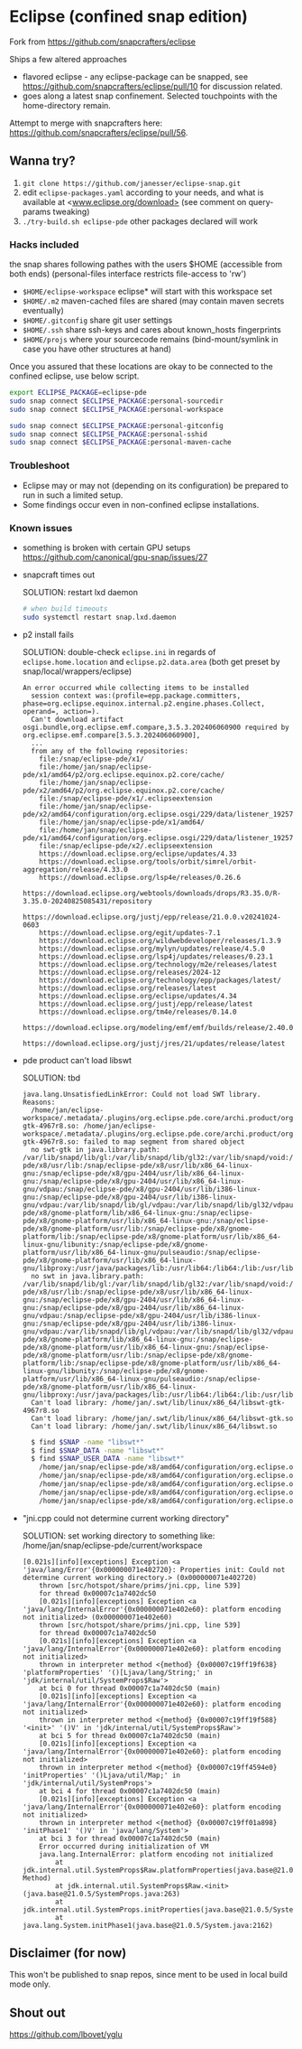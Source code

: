 # Eclipse (confined snap edition)

Fork from <https://github.com/snapcrafters/eclipse>

Ships a few altered approaches

* flavored eclipse - any eclipse-package can be snapped, see <https://github.com/snapcrafters/eclipse/pull/10> for discussion related.
* goes along a latest snap confinement. Selected touchpoints with the home-directory remain.

Attempt to merge with snapcrafters here: <https://github.com/snapcrafters/eclipse/pull/56>.

## Wanna try?

1. `git clone https://github.com/janesser/eclipse-snap.git`
2. edit `eclipse-packages.yaml` according to your needs, and what is available at <www.eclipse.org/download> (see comment on query-params tweaking)
3. `./try-build.sh eclipse-pde` other packages declared will work

### Hacks included

the snap shares following pathes with the users $HOME (accessible from both ends)
(personal-files interface restricts file-access to 'rw')

* `$HOME/eclipse-workspace` eclipse* will start with this workspace set
* `$HOME/.m2` maven-cached files are shared (may contain maven secrets eventually)
* `$HOME/.gitconfig` share git user settings
* `$HOME/.ssh` share ssh-keys and cares about known_hosts fingerprints
* `$HOME/projs` where your sourcecode remains (bind-mount/symlink in case you have other structures at hand)

Once you assured that these locations are okay to be connected to the confined eclipse, use below script.

```bash
export ECLIPSE_PACKAGE=eclipse-pde
sudo snap connect $ECLIPSE_PACKAGE:personal-sourcedir
sudo snap connect $ECLIPSE_PACKAGE:personal-workspace

sudo snap connect $ECLIPSE_PACKAGE:personal-gitconfig
sudo snap connect $ECLIPSE_PACKAGE:personal-sshid
sudo snap connect $ECLIPSE_PACKAGE:personal-maven-cache
```

### Troubleshoot

* Eclipse may or may not (depending on its configuration) be prepared to run in such a limited setup.
* Some findings occur even in non-confined eclipse installations.

### Known issues

* something is broken with certain GPU setups <https://github.com/canonical/gpu-snap/issues/27>

* snapcraft times out

  SOLUTION: restart lxd daemon
  
  ```bash
  # when build timeouts
  sudo systemctl restart snap.lxd.daemon
  ```

* p2 install fails

  SOLUTION: double-check `eclipse.ini` in regards of `eclipse.home.location` and `eclipse.p2.data.area`
  (both get preset by snap/local/wrappers/eclipse)

  ```text
  An error occurred while collecting items to be installed
    session context was:(profile=epp.package.committers, phase=org.eclipse.equinox.internal.p2.engine.phases.Collect, operand=, action=).
    Can't download artifact osgi.bundle,org.eclipse.emf.compare,3.5.3.202406060900 required by org.eclipse.emf.compare[3.5.3.202406060900], 
    ...
    from any of the following repositories: 
      file:/snap/eclipse-pde/x1/
      file:/home/jan/snap/eclipse-pde/x1/amd64/p2/org.eclipse.equinox.p2.core/cache/
      file:/home/jan/snap/eclipse-pde/x2/amd64/p2/org.eclipse.equinox.p2.core/cache/
      file:/snap/eclipse-pde/x1/.eclipseextension
      file:/home/jan/snap/eclipse-pde/x2/amd64/configuration/org.eclipse.osgi/229/data/listener_1925729951/
      file:/home/jan/snap/eclipse-pde/x1/amd64/
      file:/home/jan/snap/eclipse-pde/x1/amd64/configuration/org.eclipse.osgi/229/data/listener_1925729951/
      file:/snap/eclipse-pde/x2/.eclipseextension
      https://download.eclipse.org/eclipse/updates/4.33
      https://download.eclipse.org/tools/orbit/simrel/orbit-aggregation/release/4.33.0
      https://download.eclipse.org/lsp4e/releases/0.26.6
      https://download.eclipse.org/webtools/downloads/drops/R3.35.0/R-3.35.0-20240825085431/repository
      https://download.eclipse.org/justj/epp/release/21.0.0.v20241024-0603
      https://download.eclipse.org/egit/updates-7.1
      https://download.eclipse.org/wildwebdeveloper/releases/1.3.9
      https://download.eclipse.org/mylyn/updates/release/4.5.0
      https://download.eclipse.org/lsp4j/updates/releases/0.23.1
      https://download.eclipse.org/technology/m2e/releases/latest
      https://download.eclipse.org/releases/2024-12
      https://download.eclipse.org/technology/epp/packages/latest/
      https://download.eclipse.org/releases/latest
      https://download.eclipse.org/eclipse/updates/4.34
      https://download.eclipse.org/justj/epp/release/latest
      https://download.eclipse.org/tm4e/releases/0.14.0
      https://download.eclipse.org/modeling/emf/emf/builds/release/2.40.0
      https://download.eclipse.org/justj/jres/21/updates/release/latest
  ```

* pde product can't load libswt

  SOLUTION: tbd

  ```text
  java.lang.UnsatisfiedLinkError: Could not load SWT library. Reasons: 
    /home/jan/eclipse-workspace/.metadata/.plugins/org.eclipse.pde.core/archi.product/org.eclipse.osgi/182/0/.cp/libswt-gtk-4967r8.so: /home/jan/eclipse-workspace/.metadata/.plugins/org.eclipse.pde.core/archi.product/org.eclipse.osgi/182/0/.cp/libswt-gtk-4967r8.so: failed to map segment from shared object
    no swt-gtk in java.library.path: /var/lib/snapd/lib/gl:/var/lib/snapd/lib/gl32:/var/lib/snapd/void:/snap/eclipse-pde/x8/usr/lib:/snap/eclipse-pde/x8/usr/lib/x86_64-linux-gnu:/snap/eclipse-pde/x8/gpu-2404/usr/lib/x86_64-linux-gnu:/snap/eclipse-pde/x8/gpu-2404/usr/lib/x86_64-linux-gnu/vdpau:/snap/eclipse-pde/x8/gpu-2404/usr/lib/i386-linux-gnu:/snap/eclipse-pde/x8/gpu-2404/usr/lib/i386-linux-gnu/vdpau:/var/lib/snapd/lib/gl/vdpau:/var/lib/snapd/lib/gl32/vdpau:/snap/eclipse-pde/x8/gnome-platform/lib/x86_64-linux-gnu:/snap/eclipse-pde/x8/gnome-platform/usr/lib/x86_64-linux-gnu:/snap/eclipse-pde/x8/gnome-platform/usr/lib:/snap/eclipse-pde/x8/gnome-platform/lib:/snap/eclipse-pde/x8/gnome-platform/usr/lib/x86_64-linux-gnu/libunity:/snap/eclipse-pde/x8/gnome-platform/usr/lib/x86_64-linux-gnu/pulseaudio:/snap/eclipse-pde/x8/gnome-platform/usr/lib/x86_64-linux-gnu/libproxy:/usr/java/packages/lib:/usr/lib64:/lib64:/lib:/usr/lib
    no swt in java.library.path: /var/lib/snapd/lib/gl:/var/lib/snapd/lib/gl32:/var/lib/snapd/void:/snap/eclipse-pde/x8/usr/lib:/snap/eclipse-pde/x8/usr/lib/x86_64-linux-gnu:/snap/eclipse-pde/x8/gpu-2404/usr/lib/x86_64-linux-gnu:/snap/eclipse-pde/x8/gpu-2404/usr/lib/x86_64-linux-gnu/vdpau:/snap/eclipse-pde/x8/gpu-2404/usr/lib/i386-linux-gnu:/snap/eclipse-pde/x8/gpu-2404/usr/lib/i386-linux-gnu/vdpau:/var/lib/snapd/lib/gl/vdpau:/var/lib/snapd/lib/gl32/vdpau:/snap/eclipse-pde/x8/gnome-platform/lib/x86_64-linux-gnu:/snap/eclipse-pde/x8/gnome-platform/usr/lib/x86_64-linux-gnu:/snap/eclipse-pde/x8/gnome-platform/usr/lib:/snap/eclipse-pde/x8/gnome-platform/lib:/snap/eclipse-pde/x8/gnome-platform/usr/lib/x86_64-linux-gnu/libunity:/snap/eclipse-pde/x8/gnome-platform/usr/lib/x86_64-linux-gnu/pulseaudio:/snap/eclipse-pde/x8/gnome-platform/usr/lib/x86_64-linux-gnu/libproxy:/usr/java/packages/lib:/usr/lib64:/lib64:/lib:/usr/lib
    Can't load library: /home/jan/.swt/lib/linux/x86_64/libswt-gtk-4967r8.so
    Can't load library: /home/jan/.swt/lib/linux/x86_64/libswt-gtk.so
    Can't load library: /home/jan/.swt/lib/linux/x86_64/libswt.so
  ```

  ```bash
    $ find $SNAP -name "libswt*"
    $ find $SNAP_DATA -name "libswt*"
    $ find $SNAP_USER_DATA -name "libswt*"
      /home/jan/snap/eclipse-pde/x8/amd64/configuration/org.eclipse.osgi/477/0/.cp/libswt-webkit-gtk-4967r8 .so
      /home/jan/snap/eclipse-pde/x8/amd64/configuration/org.eclipse.osgi/477/0/.cp/libswt-gtk-4967r8.so
      /home/jan/snap/eclipse-pde/x8/amd64/configuration/org.eclipse.osgi/477/0/.cp/libswt-atk-gtk-4967r8.so
      /home/jan/snap/eclipse-pde/x8/amd64/configuration/org.eclipse.osgi/477/0/.cp/libswt-cairo-gtk-4967r8.so
      /home/jan/snap/eclipse-pde/x8/amd64/configuration/org.eclipse.osgi/477/0/.cp/libswt-pi3-gtk-4967r8.so
  ```

* "jni.cpp could not determine current working directory"
  
  SOLUTION: set working directory to something like: /home/jan/snap/eclipse-pde/current/workspace

  ```text
  [0.021s][info][exceptions] Exception <a 'java/lang/Error'{0x000000071e402720}: Properties init: Could not determine current working directory.> (0x000000071e402720) 
      thrown [src/hotspot/share/prims/jni.cpp, line 539]
      for thread 0x00007c1a7402dc50
      [0.021s][info][exceptions] Exception <a 'java/lang/InternalError'{0x000000071e402e60}: platform encoding not initialized> (0x000000071e402e60) 
      thrown [src/hotspot/share/prims/jni.cpp, line 539]
      for thread 0x00007c1a7402dc50
      [0.021s][info][exceptions] Exception <a 'java/lang/InternalError'{0x000000071e402e60}: platform encoding not initialized>
      thrown in interpreter method <{method} {0x00007c19ff19f638} 'platformProperties' '()[Ljava/lang/String;' in 'jdk/internal/util/SystemProps$Raw'>
      at bci 0 for thread 0x00007c1a7402dc50 (main)
      [0.021s][info][exceptions] Exception <a 'java/lang/InternalError'{0x000000071e402e60}: platform encoding not initialized>
      thrown in interpreter method <{method} {0x00007c19ff19f588} '<init>' '()V' in 'jdk/internal/util/SystemProps$Raw'>
      at bci 5 for thread 0x00007c1a7402dc50 (main)
      [0.021s][info][exceptions] Exception <a 'java/lang/InternalError'{0x000000071e402e60}: platform encoding not initialized>
      thrown in interpreter method <{method} {0x00007c19ff4594e0} 'initProperties' '()Ljava/util/Map;' in 'jdk/internal/util/SystemProps'>
      at bci 4 for thread 0x00007c1a7402dc50 (main)
      [0.021s][info][exceptions] Exception <a 'java/lang/InternalError'{0x000000071e402e60}: platform encoding not initialized>
      thrown in interpreter method <{method} {0x00007c19ff01a898} 'initPhase1' '()V' in 'java/lang/System'>
      at bci 3 for thread 0x00007c1a7402dc50 (main)
      Error occurred during initialization of VM
      java.lang.InternalError: platform encoding not initialized
          at jdk.internal.util.SystemProps$Raw.platformProperties(java.base@21.0.5/Native Method)
          at jdk.internal.util.SystemProps$Raw.<init>(java.base@21.0.5/SystemProps.java:263)
          at jdk.internal.util.SystemProps.initProperties(java.base@21.0.5/SystemProps.java:67)
          at java.lang.System.initPhase1(java.base@21.0.5/System.java:2162)
  ```

## Disclaimer (for now)

This won't be published to snap repos, since ment to be used in local build mode only.

## Shout out

<https://github.com/lbovet/yglu>
